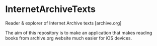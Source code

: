 # InternetArchiveTexts
Reader &amp; explorer of Internet Archive texts [archive.org]

The aim of this repository is to make an application that makes reading books from archive.org website much easier for iOS devices.

